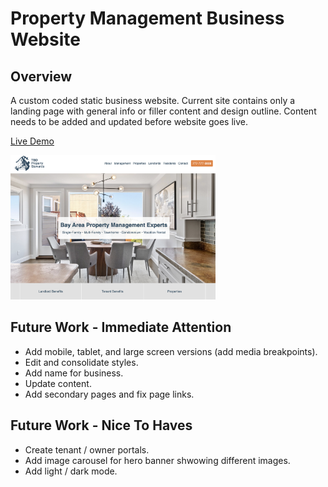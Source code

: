 # Property Management Business Website

## Overview

A custom coded static business website. Current site contains only a landing page with general info or filler content and design outline. Content needs to be added and updated before website goes live.

[Live Demo](https://meek-biscochitos-0bbd83.netlify.app)

<img src="./src/img/home-screenshot.png" width="65%">

## Future Work - Immediate Attention

- Add mobile, tablet, and large screen versions (add media breakpoints).
- Edit and consolidate styles.
- Add name for business.
- Update content.
- Add secondary pages and fix page links.

## Future Work - Nice To Haves

- Create tenant / owner portals.
- Add image carousel for hero banner shwowing different images.
- Add light / dark mode.
